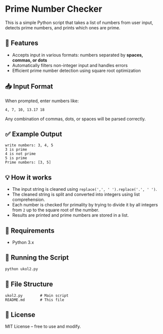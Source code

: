 # Prime Number Checker

This is a simple Python script that takes a list of numbers from user input, detects prime numbers, and prints which ones are prime.

## 🔧 Features

- Accepts input in various formats: numbers separated by **spaces, commas, or dots**
- Automatically filters non-integer input and handles errors
- Efficient prime number detection using square root optimization

## 📥 Input Format

When prompted, enter numbers like:

```
4, 7, 10, 13.17 18
```

Any combination of commas, dots, or spaces will be parsed correctly.

## ✅ Example Output

```
write numbers: 3, 4, 5
3 is prime
4 is not prime
5 is prime
Prime numbers: [3, 5]
```

## 💡 How it works

- The input string is cleaned using `replace(',', ' ').replace('.', ' ')`.
- The cleaned string is split and converted into integers using list comprehension.
- Each number is checked for primality by trying to divide it by all integers from `2` up to the square root of the number.
- Results are printed and prime numbers are stored in a list.

## 🧠 Requirements

- Python 3.x

## 🚀 Running the Script

```bash
python ukol2.py
```

## 📁 File Structure

```
ukol2.py        # Main script
README.md       # This file
```

## 🤝 License

MIT License – free to use and modify.

